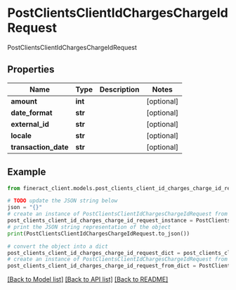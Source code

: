 # PostClientsClientIdChargesChargeIdRequest

PostClientsClientIdChargesChargeIdRequest

## Properties

Name | Type | Description | Notes
------------ | ------------- | ------------- | -------------
**amount** | **int** |  | [optional] 
**date_format** | **str** |  | [optional] 
**external_id** | **str** |  | [optional] 
**locale** | **str** |  | [optional] 
**transaction_date** | **str** |  | [optional] 

## Example

```python
from fineract_client.models.post_clients_client_id_charges_charge_id_request import PostClientsClientIdChargesChargeIdRequest

# TODO update the JSON string below
json = "{}"
# create an instance of PostClientsClientIdChargesChargeIdRequest from a JSON string
post_clients_client_id_charges_charge_id_request_instance = PostClientsClientIdChargesChargeIdRequest.from_json(json)
# print the JSON string representation of the object
print(PostClientsClientIdChargesChargeIdRequest.to_json())

# convert the object into a dict
post_clients_client_id_charges_charge_id_request_dict = post_clients_client_id_charges_charge_id_request_instance.to_dict()
# create an instance of PostClientsClientIdChargesChargeIdRequest from a dict
post_clients_client_id_charges_charge_id_request_from_dict = PostClientsClientIdChargesChargeIdRequest.from_dict(post_clients_client_id_charges_charge_id_request_dict)
```
[[Back to Model list]](../README.md#documentation-for-models) [[Back to API list]](../README.md#documentation-for-api-endpoints) [[Back to README]](../README.md)


